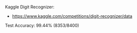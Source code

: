 Kaggle Digit Recognizer:
- https://www.kaggle.com/competitions/digit-recognizer/data

Test Accuracy: 99.44% (8353/8400)
